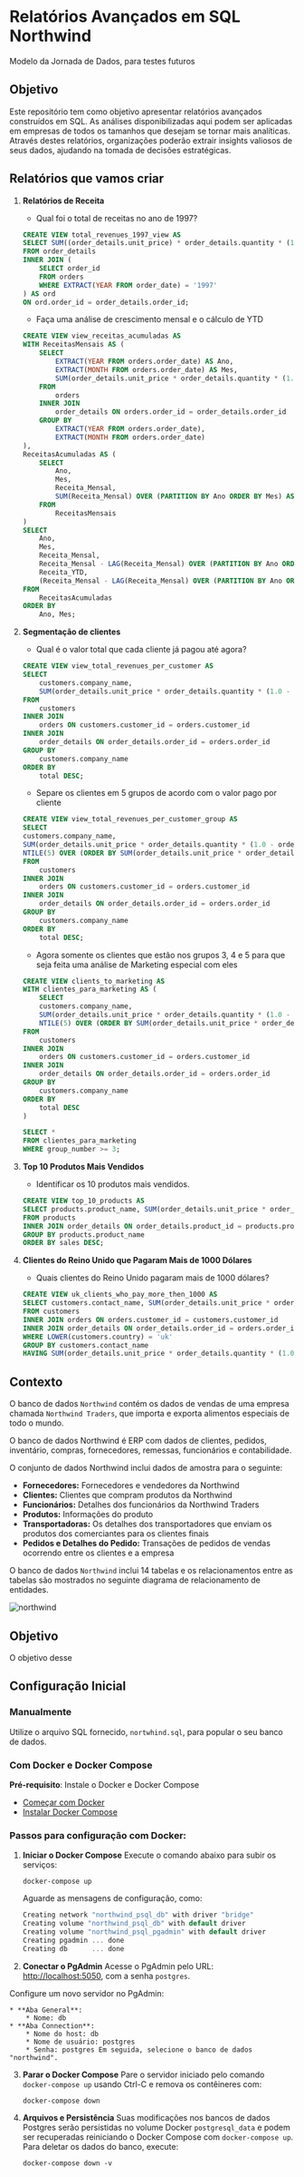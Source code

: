 # Relatórios Avançados em SQL Northwind

Modelo da Jornada de Dados, para testes futuros

## Objetivo

Este repositório tem como objetivo apresentar relatórios avançados construídos em SQL. As análises disponibilizadas aqui podem ser aplicadas em empresas de todos os tamanhos que desejam se tornar mais analíticas. Através destes relatórios, organizações poderão extrair insights valiosos de seus dados, ajudando na tomada de decisões estratégicas.

## Relatórios que vamos criar

1. **Relatórios de Receita**

   - Qual foi o total de receitas no ano de 1997?

   ```sql
   CREATE VIEW total_revenues_1997_view AS
   SELECT SUM((order_details.unit_price) * order_details.quantity * (1.0 - order_details.discount)) AS total_revenues_1997
   FROM order_details
   INNER JOIN (
       SELECT order_id
       FROM orders
       WHERE EXTRACT(YEAR FROM order_date) = '1997'
   ) AS ord
   ON ord.order_id = order_details.order_id;
   ```

   - Faça uma análise de crescimento mensal e o cálculo de YTD

   ```sql
   CREATE VIEW view_receitas_acumuladas AS
   WITH ReceitasMensais AS (
       SELECT
           EXTRACT(YEAR FROM orders.order_date) AS Ano,
           EXTRACT(MONTH FROM orders.order_date) AS Mes,
           SUM(order_details.unit_price * order_details.quantity * (1.0 - order_details.discount)) AS Receita_Mensal
       FROM
           orders
       INNER JOIN
           order_details ON orders.order_id = order_details.order_id
       GROUP BY
           EXTRACT(YEAR FROM orders.order_date),
           EXTRACT(MONTH FROM orders.order_date)
   ),
   ReceitasAcumuladas AS (
       SELECT
           Ano,
           Mes,
           Receita_Mensal,
           SUM(Receita_Mensal) OVER (PARTITION BY Ano ORDER BY Mes) AS Receita_YTD
       FROM
           ReceitasMensais
   )
   SELECT
       Ano,
       Mes,
       Receita_Mensal,
       Receita_Mensal - LAG(Receita_Mensal) OVER (PARTITION BY Ano ORDER BY Mes) AS Diferenca_Mensal,
       Receita_YTD,
       (Receita_Mensal - LAG(Receita_Mensal) OVER (PARTITION BY Ano ORDER BY Mes)) / LAG(Receita_Mensal) OVER (PARTITION BY Ano ORDER BY Mes) * 100 AS Percentual_Mudanca_Mensal
   FROM
       ReceitasAcumuladas
   ORDER BY
       Ano, Mes;
   ```

2. **Segmentação de clientes**

   - Qual é o valor total que cada cliente já pagou até agora?

   ```sql
   CREATE VIEW view_total_revenues_per_customer AS
   SELECT
       customers.company_name,
       SUM(order_details.unit_price * order_details.quantity * (1.0 - order_details.discount)) AS total
   FROM
       customers
   INNER JOIN
       orders ON customers.customer_id = orders.customer_id
   INNER JOIN
       order_details ON order_details.order_id = orders.order_id
   GROUP BY
       customers.company_name
   ORDER BY
       total DESC;
   ```

   - Separe os clientes em 5 grupos de acordo com o valor pago por cliente

   ```sql
   CREATE VIEW view_total_revenues_per_customer_group AS
   SELECT
   customers.company_name,
   SUM(order_details.unit_price * order_details.quantity * (1.0 - order_details.discount)) AS total,
   NTILE(5) OVER (ORDER BY SUM(order_details.unit_price * order_details.quantity * (1.0 - order_details.discount)) DESC) AS group_number
   FROM
       customers
   INNER JOIN
       orders ON customers.customer_id = orders.customer_id
   INNER JOIN
       order_details ON order_details.order_id = orders.order_id
   GROUP BY
       customers.company_name
   ORDER BY
       total DESC;
   ```

   - Agora somente os clientes que estão nos grupos 3, 4 e 5 para que seja feita uma análise de Marketing especial com eles

   ```sql
   CREATE VIEW clients_to_marketing AS
   WITH clientes_para_marketing AS (
       SELECT
       customers.company_name,
       SUM(order_details.unit_price * order_details.quantity * (1.0 - order_details.discount)) AS total,
       NTILE(5) OVER (ORDER BY SUM(order_details.unit_price * order_details.quantity * (1.0 - order_details.discount)) DESC) AS group_number
   FROM
       customers
   INNER JOIN
       orders ON customers.customer_id = orders.customer_id
   INNER JOIN
       order_details ON order_details.order_id = orders.order_id
   GROUP BY
       customers.company_name
   ORDER BY
       total DESC
   )

   SELECT *
   FROM clientes_para_marketing
   WHERE group_number >= 3;
   ```

3. **Top 10 Produtos Mais Vendidos**

   - Identificar os 10 produtos mais vendidos.

   ```sql
   CREATE VIEW top_10_products AS
   SELECT products.product_name, SUM(order_details.unit_price * order_details.quantity * (1.0 - order_details.discount)) AS sales
   FROM products
   INNER JOIN order_details ON order_details.product_id = products.product_id
   GROUP BY products.product_name
   ORDER BY sales DESC;
   ```

4. **Clientes do Reino Unido que Pagaram Mais de 1000 Dólares**

   - Quais clientes do Reino Unido pagaram mais de 1000 dólares?

   ```sql
   CREATE VIEW uk_clients_who_pay_more_then_1000 AS
   SELECT customers.contact_name, SUM(order_details.unit_price * order_details.quantity * (1.0 - order_details.discount) * 100) / 100 AS payments
   FROM customers
   INNER JOIN orders ON orders.customer_id = customers.customer_id
   INNER JOIN order_details ON order_details.order_id = orders.order_id
   WHERE LOWER(customers.country) = 'uk'
   GROUP BY customers.contact_name
   HAVING SUM(order_details.unit_price * order_details.quantity * (1.0 - order_details.discount)) > 1000;
   ```

## Contexto

O banco de dados `Northwind` contém os dados de vendas de uma empresa chamada `Northwind Traders`, que importa e exporta alimentos especiais de todo o mundo.

O banco de dados Northwind é ERP com dados de clientes, pedidos, inventário, compras, fornecedores, remessas, funcionários e contabilidade.

O conjunto de dados Northwind inclui dados de amostra para o seguinte:

- **Fornecedores:** Fornecedores e vendedores da Northwind
- **Clientes:** Clientes que compram produtos da Northwind
- **Funcionários:** Detalhes dos funcionários da Northwind Traders
- **Produtos:** Informações do produto
- **Transportadoras:** Os detalhes dos transportadores que enviam os produtos dos comerciantes para os clientes finais
- **Pedidos e Detalhes do Pedido:** Transações de pedidos de vendas ocorrendo entre os clientes e a empresa

O banco de dados `Northwind` inclui 14 tabelas e os relacionamentos entre as tabelas são mostrados no seguinte diagrama de relacionamento de entidades.

![northwind](https://github.com/lvgalvao/Northwind-SQL-Analytics/blob/main/pics/northwind-er-diagram.png?raw=true)

## Objetivo

O objetivo desse

## Configuração Inicial

### Manualmente

Utilize o arquivo SQL fornecido, `nortwhind.sql`, para popular o seu banco de dados.

### Com Docker e Docker Compose

**Pré-requisito**: Instale o Docker e Docker Compose

- [Começar com Docker](https://www.docker.com/get-started)
- [Instalar Docker Compose](https://docs.docker.com/compose/install/)

### Passos para configuração com Docker:

1. **Iniciar o Docker Compose** Execute o comando abaixo para subir os serviços:

   ```
   docker-compose up
   ```

   Aguarde as mensagens de configuração, como:

   ```csharp
   Creating network "northwind_psql_db" with driver "bridge"
   Creating volume "northwind_psql_db" with default driver
   Creating volume "northwind_psql_pgadmin" with default driver
   Creating pgadmin ... done
   Creating db      ... done
   ```

2. **Conectar o PgAdmin** Acesse o PgAdmin pelo URL: [http://localhost:5050](http://localhost:5050), com a senha `postgres`.

Configure um novo servidor no PgAdmin:

    * **Aba General**:
        * Nome: db
    * **Aba Connection**:
        * Nome do host: db
        * Nome de usuário: postgres
        * Senha: postgres Em seguida, selecione o banco de dados "northwind".

3. **Parar o Docker Compose** Pare o servidor iniciado pelo comando `docker-compose up` usando Ctrl-C e remova os contêineres com:

   ```
   docker-compose down
   ```

4. **Arquivos e Persistência** Suas modificações nos bancos de dados Postgres serão persistidas no volume Docker `postgresql_data` e podem ser recuperadas reiniciando o Docker Compose com `docker-compose up`. Para deletar os dados do banco, execute:

   ```
   docker-compose down -v
   ```
